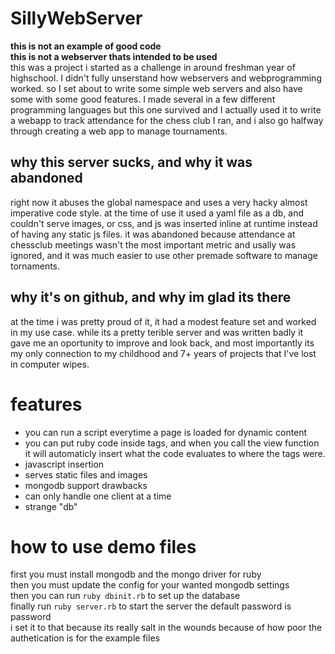 # SillyWebServer
**this is not an example of good code**  
**this is not a webserver thats intended to be used**  
this was a project i started as a challenge in around freshman year of highschool.
I didn't fully unserstand how webservers and webprogramming worked.
so I set about to write some simple web servers and also have some with some good features.
I made several in a few different programming languages but this one survived and I actually used it to write a webapp to track attendance for the chess club I ran, and i also go halfway through creating a web app to manage tournaments.

## why this server sucks, and why it was abandoned
right now it abuses the global namespace and uses a very hacky almost imperative code style.
at the time of use it used a yaml file as a db, and couldn't serve images, or css, and js was inserted inline at runtime instead of having any static js files.
it was abandoned because attendance at chessclub meetings wasn't the most important metric and usally was ignored, and it was much easier to use other premade software to manage tornaments.

## why it's on github, and why im glad its there
at the time i was pretty proud of it, it had a modest feature set and worked in my use case.
while its a pretty terible server and was written badly it gave me an oportunity to improve and look back, and most importantly its my only connection to my childhood and 7+ years of projects that I've lost in computer wipes.

# features
- you can run a script everytime a page is loaded for dynamic content
- you can put ruby code inside <rb> tags, and when you call the view function it will automaticly insert what the code evaluates to where the tags were.
- javascript insertion
- serves static files and images
- mongodb support
drawbacks
- can only handle one client at a time
- strange "db"

# how to use demo files
first you must install mongodb and the mongo driver for ruby  
then you must update the config for your wanted mongodb settings  
then you can run `ruby dbinit.rb` to set up the database  
finally run `ruby server.rb` to start the server
the default password is password  
i set it to that because its really salt in the wounds because of how poor the authetication is for the example files